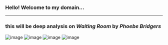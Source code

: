 ### Hello! Welcome to my domain...
---
### this will be deep analysis on *Waiting Room* by *Phoebe Bridgers*

![image](https://user-images.githubusercontent.com/118235613/202337619-8bce2cdd-cdb5-4c2e-92ef-13fed23fab70.png)
![image](https://user-images.githubusercontent.com/118235613/202338579-1d3afc82-0107-4e24-b374-bc3ad43b0ac3.png)
![image](https://user-images.githubusercontent.com/118235613/202339486-a1710cbf-0a9b-44b5-bb95-d137d954330b.jpg)
![image](https://user-images.githubusercontent.com/118235613/202339087-69eef524-b0ca-4c28-8d38-9a2c19977032.png)
